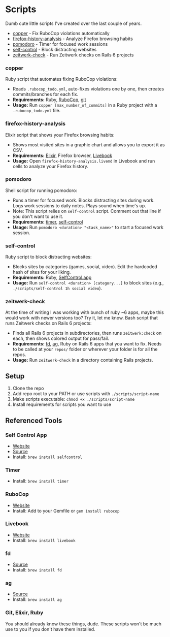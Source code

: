 # Scripts

Dumb cute little scripts I've created over the last couple of years.

- [copper](#copper) - Fix RuboCop violations automatically
- [firefox-history-analysis](#firefox-history-analysis) - Analyze Firefox browsing habits
- [pomodoro](#pomodoro) - Timer for focused work sessions
- [self-control](#self-control) - Block distracting websites
- [zeitwerk-check](#zeitwerk-check) - Run Zeitwerk checks on Rails 6 projects

### copper

Ruby script that automates fixing RuboCop violations:

- Reads `.rubocop_todo.yml`, auto-fixes violations one by one, then creates commits/branches for each fix.
- **Requirements:** Ruby, [RuboCop](#rubocop), [git](#git-elixir-ruby)
- **Usage:** Run `copper [max_number_of_commits]` in a Ruby project with a `.rubocop_todo.yml` file.

### firefox-history-analysis

Elixir script that shows your Firefox browsing habits:

- Shows most visited sites in a graphic chart and allows you to export it as CSV.
- **Requirements:** [Elixir](#git-elixir-ruby), Firefox browser, [Livebook](#livebook)
- **Usage:** Open `firefox-history-analysis.livemd` in Livebook and run cells to analyze your Firefox history.

### pomodoro

Shell script for running pomodoro:

- Runs a timer for focused work. Blocks distracting sites during work. Logs work sessions to daily notes. Plays sound when time's up.
- Note: This script relies on `self-control` script. Comment out that line if you don't want to use it.
- **Requirements:** [timer](#timer), [self-control](#self-control)
- **Usage:** Run `pomodoro <duration> "<task_name>"` to start a focused work session.

### self-control

Ruby script to block distracting websites:

- Blocks sites by categories (games, social, video). Edit the hardcoded hash of sites for your liking.
- **Requirements:** Ruby, [SelfControl.app](#self-control-app)
- **Usage:** Run `self-control <duration> [category...]` to block sites (e.g., `./scripts/self-control 1h social video`).

### zeitwerk-check

At the time of writing I was working with bunch of ruby ~6 apps, maybe this would work with newer versions too? Try it,
let me know. Bash script that runs Zeitwerk checks on Rails 6 projects:

- Finds all Rails 6 projects in subdirectories, then runs `zeitwerk:check` on each, then shows colored output for pass/fail.
- **Requirements:** [fd](#fd), [ag](#ag), Ruby on Rails 6 apps that you want to fix. Needs to be called at your `repos/` folder or wherever your folder is for all the repos.
- **Usage:** Run `zeitwerk-check` in a directory containing Rails projects.

## Setup

1. Clone the repo
2. Add repo root to your PATH or use scripts with `./scripts/script-name`
3. Make scripts executable: `chmod +x ./scripts/script-name`
4. Install requirements for scripts you want to use

## Referenced Tools

### Self Control App

- [Website](https://selfcontrolapp.com/)
- [Source](https://github.com/SelfControlApp/selfcontrol)
- Install: `brew install selfcontrol`

### Timer

- Install: `brew install timer`

### RuboCop

- [Website](https://rubocop.org/)
- Install: Add to your Gemfile or `gem install rubocop`

### Livebook

- [Website](https://livebook.dev/)
- Install: `brew install livebook`

### fd

- [Source](https://github.com/sharkdp/fd)
- Install: `brew install fd`

### ag

- [Source](https://github.com/ggreer/the_silver_searcher)
- Install: `brew install ag`

### Git, Elixir, Ruby

You should already know these things, dude. These scripts won't be much use to you if you don't have them installed.
